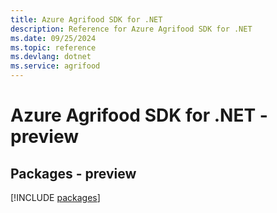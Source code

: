 ```yaml
---
title: Azure Agrifood SDK for .NET
description: Reference for Azure Agrifood SDK for .NET
ms.date: 09/25/2024
ms.topic: reference
ms.devlang: dotnet
ms.service: agrifood
---
```

# Azure Agrifood SDK for .NET - preview
## Packages - preview
[!INCLUDE [packages](agrifood-index.md)]